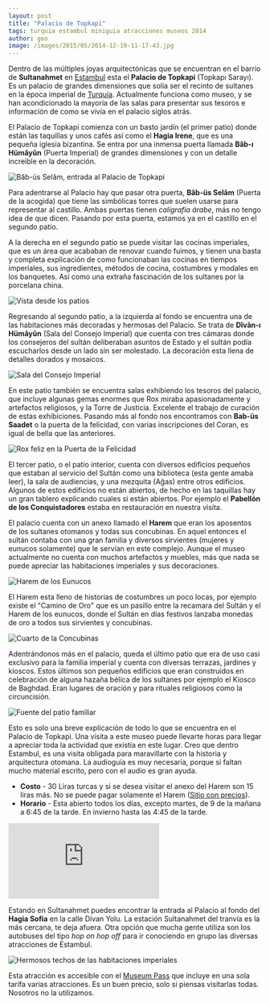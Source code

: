 ```yaml
---
layout: post
title: "Palacio de Topkapi"
tags: turquia estambul miniguia atracciones museos 2014
author: geo
image: /images/2015/05/2014-12-19-11-17-43.jpg
---
```

Dentro de las múltiples joyas arquitectónicas que se encuentran en el barrio de **Sultanahmet** en [Estambul](/tag/estambul) esta el **Palacio de Topkapi** (Topkapı Sarayı). Es un palacio de grandes dimensiones que solía ser el recinto de sultanes en la época imperial de [Turquía](/tag/turquia). Actualmente funciona como museo, y se han acondicionado la mayoría de las salas para presentar sus tesoros e información de como se vivía en el palacio siglos atrás.

El Palacio de Topkapi comienza con un basto jardín (el primer patio) donde están las taquillas y unos cafés así como el **Hagia Irene**, que es una pequeña iglesia bizantina. Se entra por una inmensa puerta llamada **Bâb-ı Hümâyûn** (Puerta Imperial) de grandes dimensiones y con un detalle increible en la decoración.

![Bâb-üs Selâm, entrada al Palacio de Topkapi](/images/2015/05/2014-12-19-08-49-16.jpg)

Para adentrarse al Palacio hay que pasar otra puerta, **Bâb-üs Selâm** (Puerta de la acogida) que tiene las simbólicas torres que suelen usarse para representar al castillo. Ambas puertas tienen *caligrafía árabe*, más no tengo idea de que dicen. Pasando por esta puerta, estamos ya en el castillo en el segundo patio. 

A la derecha en el segundo patio se puede visitar las cocinas imperiales, que es un área que acababan de renovar cuando fuimos, y tienen una basta y completa explicación de como funcionaban las cocinas en tiempos imperiales, sus ingredientes, métodos de cocina, costumbres y modales en los banquetes. Así como una extraña fascinación de los sultanes por la porcelana china.

![Vista desde los patios](/images/2015/05/2014-12-19-09-16-58.jpg)

Regresando al segundo patio, a la izquierda al fondo se encuentra una de las habitaciones más decoradas y hermosas del Palacio. Se trata de **Dîvân-ı Hümâyûn** (Sala del Consejo Imperial) que cuenta con tres cámaras donde los consejeros del sultán deliberaban asuntos de Estado y el sultán podía escucharlos desde un lado sin ser molestado. La decoración esta llena de detalles dorados y mosaicos.

![Sala del Consejo Imperial](/images/2015/05/2014-12-19-09-32-27.jpg)

En este patio también se encuentra salas exhibiendo los tesoros del palacio, que incluye algunas gemas enormes que Rox miraba apasionadamente y artefactos religiosos, y la Torre de Justicia. Excelente el trabajo de curación de estas exhibiciones. Pasando más al fondo nos encontramos con **Bab-üs Saadet** o la puerta de la felicidad, con varias inscripciones del Coran, es igual de bella que las anteriores.

![Rox feliz en la Puerta de la Felicidad](/images/2015/05/2014-12-19-09-11-19.jpg)

El tercer patio, o el patio interior, cuenta con diversos edificios pequeños que estaban al servicio del Sultán como una biblioteca (esta gente amaba leer), la sala de audiencias, y una mezquita (Ağas) entre otros edificios. Algunos de estos edificios no están abiertos, de hecho en las taquillas hay un gran tablero explicando cuales si están abiertos. Por ejemplo el **Pabellón de los Conquistadores** estaba en restauración en nuestra visita.

El palacio cuenta con un anexo llamado el **Harem** que eran los aposentos de los sultanes otomanos y todas sus concubinas. En aquel entonces el sultán contaba con una gran familia y diversos sirvientes (mujeres y eunucos solamente) que le servían en este complejo. Aunque el museo actualmente no cuenta con muchos artefactos y muebles, más que nada se puede apreciar las habitaciones imperiales y sus decoraciones.

![Harem de los Eunucos](/images/2015/05/2014-12-19-09-55-43.jpg)

El Harem esta lleno de historias de costumbres un poco locas, por ejemplo existe el "Camino de Oro" que es un pasillo entre la recamara del Sultán y el Harem de los eunucos, donde el Sultán en días festivos lanzaba monedas de oro a todos sus sirvientes y concubinas.

![Cuarto de la Concubinas](/images/2015/05/2014-12-19-10-00-27.jpg)

Adentrándonos más en el palacio, queda el último patio que era de uso casi exclusivo para la familia imperial y cuenta con diversas terrazas, jardines y kioscos. Estos últimos son pequeños edificios que eran construidos en celebración de alguna hazaña bélica de los sultanes por ejemplo el Kiosco de Baghdad. Eran lugares de oración y para rituales religiosos como la circuncisión. 

![Fuente del patio familiar](/images/2015/05/2014-12-19-10-46-23.jpg)

Esto es solo una breve explicación de todo lo que se encuentra en el Palacio de Topkapi. Una visita a este museo puede llevarte horas para llegar a apreciar toda la actividad que existía en este lugar. Creo que dentro Estambul, es una visita obligada para maravillarte con la historia y arquitectura otomana. La audioguía es muy necesaria, porque si faltan mucho material escrito, pero con el audio es gran ayuda.

* **Costo** - 30 Liras turcas y si se desea visitar el anexo del Harem son 15 liras más. No se puede pagar solamente el Harem ([Sitio con precios](http://topkapisarayi.gov.tr/en/visit-information)).
* **Horario** - Esta abierto todos los días, excepto martes, de 9 de la mañana a 6:45 de la tarde. En invierno hasta las 4:45 de la tarde.

<div class="embed-responsive embed-responsive-16by9">  
<iframe src="https://www.google.com/maps/embed?pb=!1m14!1m8!1m3!1d3010.627757922773!2d28.983379!3d41.01152!3m2!1i1024!2i768!4f13.1!3m3!1m2!1s0x14cab9b8afa5f833%3A0x15aa1943c3015300!2sTopkapi+Palace+Museum!5e0!3m2!1sen!2smx!4v1431523563360" class="embed-responsive-item" frameborder="0" style="border:0"></iframe>
</div>

Estando en Sultanahmet puedes encontrar la entrada al Palacio al fondo del **Hagia Sofia** en la calle Divan Yolu. La estación Sultanahmet del tranvía es la más cercana, te deja afuera. Otra opción que mucha gente utiliza son los autobuses del tipo *hop on hop off* para ir conociendo en grupo las diversas atracciones de Estambul.

![Hermosos techos de las habitaciones imperiales](/images/2015/05/2014-12-19-10-08-11-1.jpg)

Esta atracción es accesible con el [Museum Pass](https://muze.gov.tr/buy_museum_pass) que incluye en una sola tarifa varias atracciones. Es un buen precio, solo si piensas visitarlas todas. Nosotros no la utilizamos.